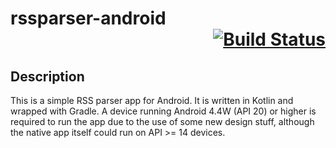 # rssparser-android<div style="text-align: right">[![Build Status](https://travis-ci.org/franchetti/rssparser-android.svg?branch=kotlin)](https://travis-ci.org/franchetti/rssparser-android)</div>
## Description
This is a simple RSS parser app for Android.
It is written in Kotlin and wrapped with Gradle.
A device running Android 4.4W (API 20) or higher is required to run the app due to the use of some new design stuff, although the native app itself could run on API >= 14 devices.
